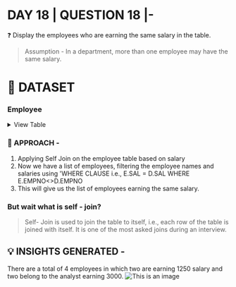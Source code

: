 
# DAY 18 | QUESTION 18 |-
❓  Display the employees who are earning the same salary in the table.
> Assumption - In a department, more than one employee may have the same salary.

 # **:file_folder: DATASET**
   ### **Employee**

 <details><summary>
 View Table
 </summary>
The employee_data table captures all the information of each employee comprising salary, department, job role, comission earned.

 | Emp_no  | Ename      | job        | mgr  | hiredate           | sal   | comm | deptno|
 | ------- | ---------- | ---------- | ---- | --------           | ----- | ---- | ----- |
 | 7934    |  MILLER    |CLERK       |7782  |1982-01-23 00:00:00 |  1300 | NULL |  10   |
 | 7902    |  FORD      |ANALYST     |7566  |1981-12-03 00:00:00 |  3000 | NULL |  20   |
 | 7900    |  JAMES     |CLERK       |7698  |1981-12-03 00:00:00 |   950 | NULL |  30   |
 | 7876    |  ADAMS     |CLERK       |7788  |1983-01-12 00:00:00 |  1100 | NULL |  20   |
 | 7844    |  TURNER    |SALESMAN    |7698  |1981-09-08 00:00:00 |  1500 |  0   |  30   |
 | 7839    |  KING      |PRESIDENT   |NULL  |1981-11-17 00:00:00 |  5000 | NULL |  10   |
 | 7788    |  SCOTT     |ANALYST     |7566  |1982-12-09 00:00:00 |  3000 | NULL |  20   |
 | 7782    |  CLARK     |MANAGER     |7839  |1981-06-09 00:00:00 |  2450 | NULL |  10   |
 | 7698    |  BLAKE     |MANAGER     |7839  |1981-05-01 00:00:00 |  2850 | NULL |  30   |
 | 7654    |  MARTIN    |SALESMAN    |7698  |1981-09-28 00:00:00 |  1250 | 1400 |  30   |
 | 7566    |  JONES     |MANAGER     |7839  |1981-04-02 00:00:00 |  2975 | NULL |  20   | 
 | 7521    |  WARD      |SALESMAN    |7698  |1981-02-22 00:00:00 |  1250 | 500  |  30   |
 | 7499    |  ALLEN     |SALESMAN    |7698  |1981-02-20 00:00:00 |  1600 | 300  |  30   |
 | 7369    |  SMITH     |CLERK       |7902  |1980-12-17 00:00:00 |   800 | NULL |  20   |

 </details>


### 🎯 APPROACH -
1. Applying Self Join on the employee table based on salary
2. Now we have a list of employees, filtering the employee names and salaries using 'WHERE CLAUSE
i.e., E.SAL = D.SAL WHERE E.EMPNO<>D.EMPNO
3. This will give us the list of employees earning the same salary.

### But wait what is self - join?
> Self- Join is used to join the table to itself, i.e., each row of the table is joined with itself. It is one of the most asked joins during an interview.

## 💡 INSIGHTS GENERATED -
There are a total of 4 employees in which two are earning 1250 salary and two belong to the analyst earning 3000.
 ![This is an image](https://github.com/Sankriti09/30-DAYS-SQL-QUESTION-SERIES/assets/77229345/bd4340f5-bd95-488e-8637-ef6e7ef2c35f)

